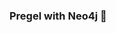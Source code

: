### Pregel with Neo4j 🚀



































































































































 











































































































































































































